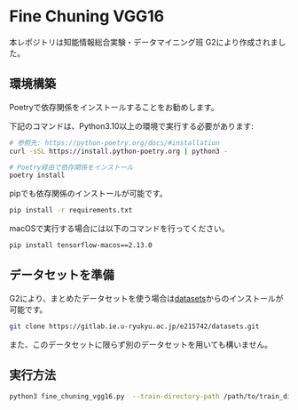 # Fine Chuning VGG16
本レポジトリは知能情報総合実験・データマイニング班 G2により作成されました。

## 環境構築
Poetryで依存関係をインストールすることをお勧めします。

下記のコマンドは、Python3.10以上の環境で実行する必要があります:
```bash
# 参照先: https://python-poetry.org/docs/#installation
curl -sSL https://install.python-poetry.org | python3 -

# Poetry経由で依存関係をインストール
poetry install
```

pipでも依存関係のインストールが可能です。
```bash
pip install -r requirements.txt
```

macOSで実行する場合には以下のコマンドを行ってください。
```bash
pip install tensorflow-macos==2.13.0
```

## データセットを準備
G2により、まとめたデータセットを使う場合は[datasets](https://gitlab.ie.u-ryukyu.ac.jp/e215742/datasets)からのインストールが可能です。
```bash
git clone https://gitlab.ie.u-ryukyu.ac.jp/e215742/datasets.git
```

また、このデータセットに限らず別のデータセットを用いても構いません。

## 実行方法

```bash
python3 fine_chuning_vgg16.py  --train-directory-path /path/to/train_dir --test-directory-path /path/to/test_dir
```
